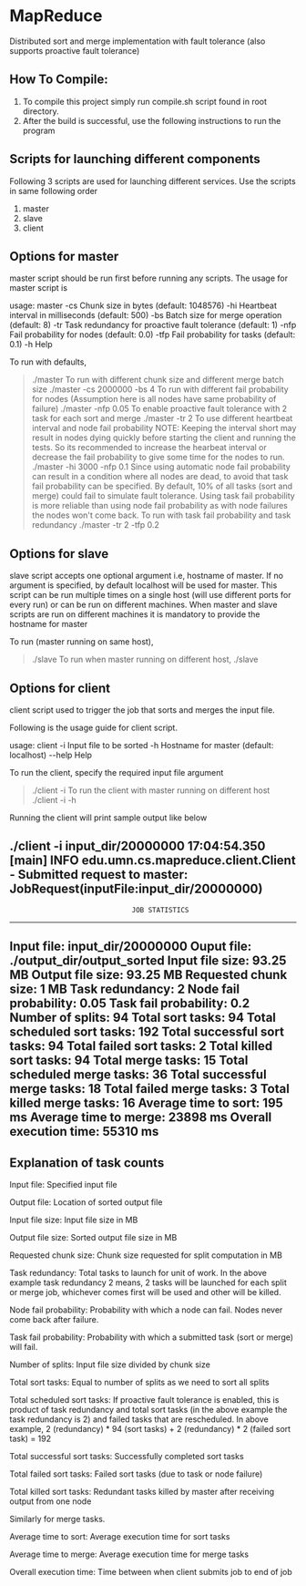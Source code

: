 # MapReduce
Distributed sort and merge implementation with fault tolerance (also supports
proactive fault tolerance)

How To Compile:
--------------
1) To compile this project simply run compile.sh script found in root directory.
2) After the build is successful, use the following instructions to run the program

Scripts for launching different components
------------------------------------------
Following 3 scripts are used for launching different services. Use the scripts in
same following order
1) master
2) slave
3) client

Options for master
------------------
master script should be run first before running any scripts. The usage for
master script is

usage: master
 -cs <arg>   Chunk size in bytes (default: 1048576)
 -hi <arg>   Heartbeat interval in milliseconds (default: 500)
 -bs <arg>   Batch size for merge operation (default: 8)
 -tr <arg>   Task redundancy for proactive fault tolerance (default: 1)
 -nfp <arg>  Fail probability for nodes (default: 0.0)
 -tfp <arg>  Fail probability for tasks (default: 0.1)
 -h          Help

To run with defaults,
> ./master
To run with different chunk size and different merge batch size
> ./master -cs 2000000 -bs 4
To run with different fail probability for nodes 
(Assumption here is all nodes have same probability of failure)
> ./master -nfp 0.05
To enable proactive fault tolerance with 2 task for each sort and merge
> ./master -tr 2
To use different heartbeat interval and node fail probability
NOTE: Keeping the interval short may result in nodes dying quickly before
starting the client and running the tests. So its recommended to increase
the hearbeat interval or decrease the fail probability to give some time
for the nodes to run.
> ./master -hi 3000 -nfp 0.1
Since using automatic node fail probability can result in a condition
where all nodes are dead, to avoid that task fail probability can be
specified. By default, 10% of all tasks (sort and merge) could
fail to simulate fault tolerance. Using task fail probability is
more reliable than using node fail probability as with node failures
the nodes won't come back.
To run with task fail probability and task redundancy
> ./master -tr 2 -tfp 0.2 

Options for slave
-----------------
slave script accepts one optional argument i.e, hostname of master. 
If no argument is specified, by default localhost will be used for master. 
This script can be run multiple times on a single host (will use different
ports for every run) or can be run on different machines. When master
and slave scripts are run on different machines it is mandatory to provide
the hostname for master

To run (master running on same host),
> ./slave
To run when master running on different host,
> ./slave <hostname-for-master>

Options for client
------------------
client script used to trigger the job that sorts and merges the input file.

Following is the usage guide for client script.

usage: client
 -i <arg>  Input file to be sorted
 -h <arg>  Hostname for master (default: localhost)
 --help    Help

To run the client, specify the required input file argument
> ./client -i <path-to-input-file>
To run the client with master running on different host
> ./client -i <path-to-input-file> -h <hostname-for-master>

Running the client will print sample output like below

./client -i input_dir/20000000
17:04:54.350 [main] INFO  edu.umn.cs.mapreduce.client.Client -
 Submitted request to master: JobRequest(inputFile:input_dir/20000000)
--------------------------------------------------------------------------
                                  JOB STATISTICS
--------------------------------------------------------------------------
Input file:                             input_dir/20000000
Ouput file:                             ./output_dir/output_sorted
Input file size:                        93.25 MB
Output file size:                       93.25 MB
Requested chunk size:                   1 MB
Task redundancy:                        2
Node fail probability:                  0.05
Task fail probability:                  0.2
Number of splits:                       94
Total sort tasks:                       94
Total scheduled sort tasks:             192
Total successful sort tasks:            94
Total failed sort tasks:                2
Total killed sort tasks:                94
Total merge tasks:                      15
Total scheduled merge tasks:            36
Total successful merge tasks:           18
Total failed merge tasks:               3
Total killed merge tasks:               16
Average time to sort:                   195 ms
Average time to merge:                  23898 ms
Overall execution time:                 55310 ms
--------------------------------------------------------------------------

Explanation of task counts
--------------------------
Input file: Specified input file

Output file: Location of sorted output file

Input file size: Input file size in MB

Output file size: Sorted output file size in MB

Requested chunk size: Chunk size requested for split computation in MB

Task redundancy: Total tasks to launch for unit of work. In the above
example task redundancy 2 means, 2 tasks will be launched for each split
or merge job, whichever comes first will be used and other will be killed.

Node fail probability: Probability with which a node can fail. Nodes never
come back after failure.

Task fail probability: Probability with which a submitted task (sort or merge)
will fail.

Number of splits: Input file size divided by chunk size

Total sort tasks: Equal to number of splits as we need to sort all splits

Total scheduled sort tasks: If proactive fault tolerance is enabled, this
is product of task redundancy and total sort tasks (in the above example
the task redundancy is 2) and failed tasks that are
rescheduled. In above example,
2 (redundancy) * 94 (sort tasks) + 2 (redundancy) * 2 (failed sort task) = 192

Total successful sort tasks: Successfully completed sort tasks

Total failed sort tasks: Failed sort tasks (due to task or node failure)

Total killed sort tasks: Redundant tasks killed by master after receiving
output from one node

Similarly for merge tasks.

Average time to sort: Average execution time for sort tasks

Average time to merge: Average execution time for merge tasks

Overall execution time: Time between when client submits job to end of job

